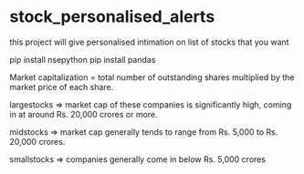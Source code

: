# stock_personalised_alerts
this project will give personalised intimation on list of stocks that you want 


pip install nsepython
pip install pandas

Market capitalization = total number of outstanding shares multiplied by the market price of each share.

largestocks => market cap of these companies is significantly high, coming in at around Rs. 20,000 crores or more.

midstocks => market cap generally tends to range from Rs. 5,000 to Rs. 20,000 crores.

smallstocks => companies generally come in below Rs. 5,000 crores